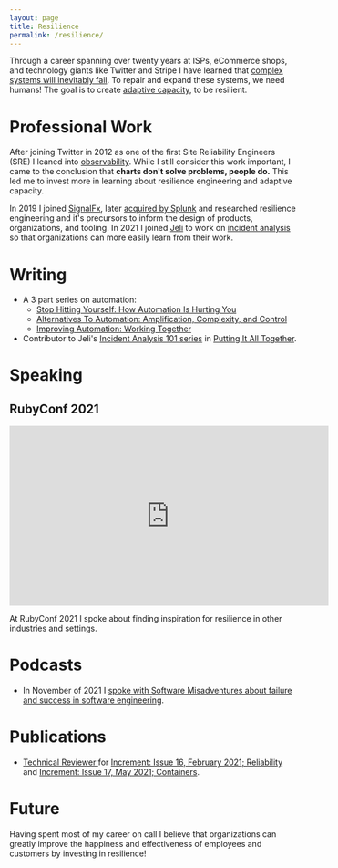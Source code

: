 ```yaml
---
layout: page
title: Resilience
permalink: /resilience/
---
```


Through a career spanning over twenty years at ISPs, eCommerce shops, and technology giants like Twitter and Stripe I have learned that [complex systems will inevitably fail](https://how.complexsystems.fail). To repair and expand these systems, we need humans! The goal is to create [adaptive capacity](https://en.wikipedia.org/wiki/Adaptive_capacity), to be resilient.

# Professional Work

After joining Twitter in 2012 as one of the first Site Reliability Engineers (SRE) I leaned into [observability](http://onemogin.com/observability/). While I still consider this work important, I came to the conclusion that **charts don't solve problems, people do.** This led me to invest more in learning about resilience engineering and adaptive capacity.

In 2019 I joined [SignalFx](https://www.signalfx.com), later [acquired by Splunk](https://www.signalfx.com/blog/signalfx-signs-definitive-agreement-to-be-acquired-by-splunk/) and researched resilience engineering and it's precursors to inform the design of products, organizations, and tooling. In 2021 I joined [Jeli](https://www.jeli.io) to work on [incident analysis](https://www.jeli.io/howie-the-post-incident-guide/) so that organizations can more easily learn from their work.

# Writing

* A 3 part series on automation:
  * [Stop Hitting Yourself: How Automation Is Hurting You](http://onemogin.com/automation/automation-is-hurting-you.html)
  * [Alternatives To Automation: Amplification, Complexity, and Control](http://onemogin.com/automation/alternatives-to-automation.html)
  * [Improving Automation: Working Together](http://onemogin.com/automation/improving-automation.html)
* Contributor to Jeli's [Incident Analysis 101 series](https://www.jeli.io/blog/category/incident-analysis-101/) in [Putting It All Together](https://www.jeli.io/blog/incident-analysis-101-putting-it-all-together/).

# Speaking

## RubyConf 2021

<iframe width="560" height="315" src="https://www.youtube.com/embed/JSiESJwRmzg" title="YouTube video player" frameborder="0" allow="accelerometer; autoplay; clipboard-write; encrypted-media; gyroscope; picture-in-picture" allowfullscreen></iframe>

At RubyConf 2021 I spoke about finding inspiration for resilience in other industries and settings.

# Podcasts

* In November of 2021 I [spoke with Software Misadventures about failure and success in software engineering](https://softwaremisadventures.com/podcast/2021/11/cory-watson/).

# Publications

* [Technical Reviewer ](https://increment.com/reliability/letter-from-the-editor/)for [Increment: Issue 16, February 2021; Reliability](https://increment.com/reliability/) and [Increment: Issue 17, May 2021; Containers](https://increment.com/containers/letter-from-the-editor/).

# Future

Having spent most of my career on call I believe that organizations can greatly improve the happiness and effectiveness of employees and customers by investing in resilience!
